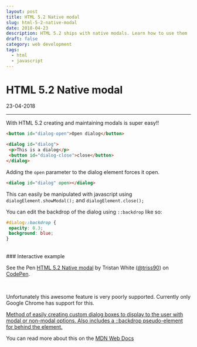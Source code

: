 ```yaml
---
layout: post
title: HTML 5.2 Native modal
slug: html-5-2-native-modal
date: 2018-04-23
description: HTML 5.2 ships with native modals. Learn how to use them
draft: false
category: web development
tags:
  - html
  - javascript
---
```


# HTML 5.2 Native modal

<p class='timestamp'><time datetime='23-04-2018'>23-04-2018</time></p>
<hr>

With HTML 5.2 creating and maintaining modals is super easy!!

```html
<button id="dialog-open">Open dialog</button>

<dialog id="dialog">
 <p>This is a dialog</p>
 <button id="dialog-close">close</button>
</dialog>
```

Adding the `open` parameter to the dialog element forces it open.

```html
<dialog id="dialog" open></dialog>
```

This can easily be manipulated with javascript using `dialogElement.showModal();` and `dialogElement.close();`

You can edit the backdrop of the dialog using `::backdrop` like so:

```css
#dialog::backdrop {
 opacity: 0.3;
 background: blue;
}
```

<br>
### Interactive example
<p data-height="465" data-theme-id="light" data-slug-hash="wpxEEe" data-default-tab="result" data-user="triss90" data-embed-version="2" data-pen-title="HTML 5.2 Native modal" class="codepen">See the Pen <a href="https://codepen.io/triss90/pen/wpxEEe/">HTML 5.2 Native modal</a> by Tristan  White (<a href="https://codepen.io/triss90">@triss90</a>) on <a href="https://codepen.io">CodePen</a>.</p>
<script async src="https://static.codepen.io/assets/embed/ei.js"></script>

<br>

Unfortunately this awesome feature is very poorly supported. Currently only Google Chrome has support for this.

<p class="ciu_embed" data-feature="dialog" data-periods="future_1,current,past_1,past_2" data-accessible-colours="false">
  <a href="https://caniuse.com/#feat=dialog">Method of easily creating custom dialog boxes to display to the user with modal or non-modal options. Also includes a ::backdrop pseudo-element for behind the element.</a>
</p>

You can read more about this on the [MDN Web Docs](https://developer.mozilla.org/en-US/docs/Web/HTML/Element/dialog)

<script src="https://cdn.jsdelivr.net/gh/ireade/caniuse-embed/caniuse-embed.min.js"></script>
